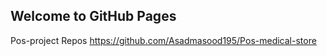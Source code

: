 ## Welcome to GitHub Pages

Pos-project Repos
https://github.com/Asadmasood195/Pos-medical-store



